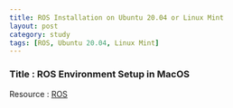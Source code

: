 ```yaml
---
title: ROS Installation on Ubuntu 20.04 or Linux Mint
layout: post
category: study
tags: [ROS, Ubuntu 20.04, Linux Mint]
---
```


### Title : ROS Environment Setup in MacOS



Resource : [ROS](https://endland.medium.com/ros2-ubuntu20-04-8241bfdf6a9f)

